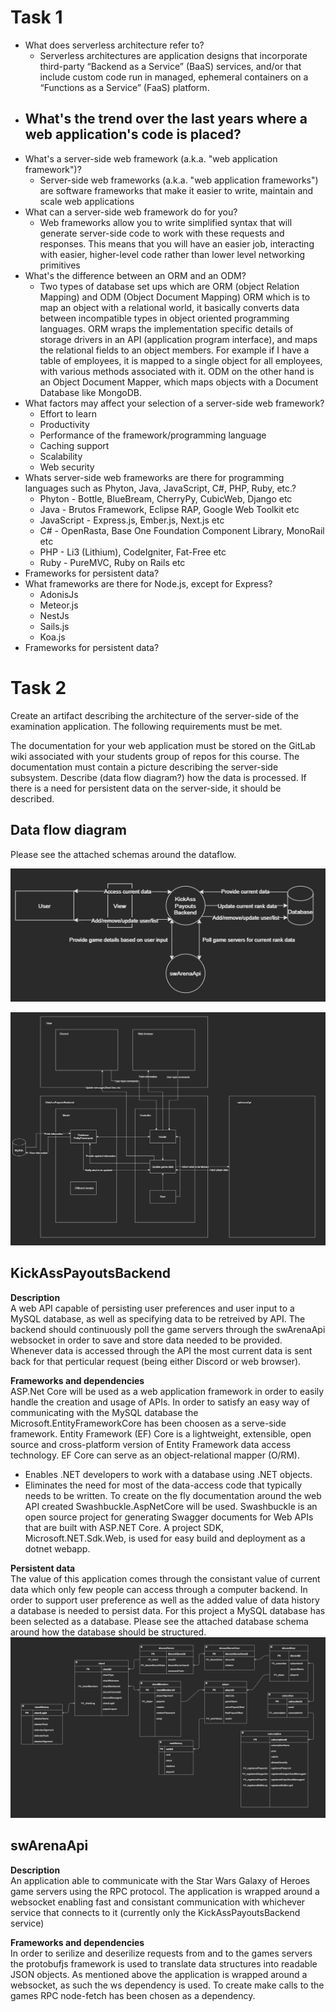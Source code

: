 # Task 1
- What does serverless architecture refer to?
  - Serverless architectures are application designs that incorporate third-party “Backend as a Service” (BaaS) services, and/or that include custom code run in managed, ephemeral containers on a “Functions as a Service” (FaaS) platform.
- What's the trend over the last years where a web application's code is placed?
  -
- What's a server-side web framework (a.k.a. "web application framework")?
  - Server-side web frameworks (a.k.a. "web application frameworks") are software frameworks that make it easier to write, maintain and scale web applications
- What can a server-side web framework do for you?
  - Web frameworks allow you to write simplified syntax that will generate server-side code to work with these requests and responses. This means that you will have an easier job, interacting with easier, higher-level code rather than lower level networking primitives
- What's the difference between an ORM and an ODM?
  - Two types of database set ups which are ORM (object Relation Mapping) and ODM (Object Document Mapping)
    ORM which is to map an object with a relational world, it basically converts data between incompatible types in object oriented programming languages. ORM wraps the implementation specific details of storage drivers in an API (application program interface), and maps the relational fields to an object members. For example if I have a table of employees, it is mapped to a single object for all employees, with various methods associated with it.
    ODM on the other hand is an Object Document Mapper, which maps objects with a Document Database like MongoDB.
- What factors may affect your selection of a server-side web framework?
  - Effort to learn
  - Productivity
  - Performance of the framework/programming language
  - Caching support
  - Scalability
  - Web security
- Whats server-side web frameworks are there for programming languages such as Phyton, Java, JavaScript, C#, PHP, Ruby, etc.?
  - Phyton - Bottle, BlueBream, CherryPy, CubicWeb, Django etc
  - Java - Brutos Framework, Eclipse RAP, Google Web Toolkit etc
  - JavaScript - Express.js, Ember.js, Next.js etc
  - C# - OpenRasta, Base One Foundation Component Library, MonoRail etc
  - PHP - Li3 (Lithium), CodeIgniter, Fat-Free etc
  - Ruby - PureMVC, Ruby on Rails etc
- Frameworks for persistent data?
- What frameworks are there for Node.js, except for Express?
  - AdonisJs
  - Meteor.js
  - NestJs
  - Sails.js
  - Koa.js
- Frameworks for persistent data?




# Task 2
Create an artifact describing the architecture of the server-side of the examination application. The following requirements must be met.

The documentation for your web application must be stored on the GitLab wiki associated with your students group of repos for this course.
The documentation must contain a picture describing the server-side subsystem.
Describe (data flow diagram?) how the data is processed.
If there is a need for persistent data on the server-side, it should be described.

## **Data flow diagram**
Please see the attached schemas around the dataflow.

![High level data flow](HDataflow.PNG "High level data flow")

![Low level data flow](LDataflow.PNG "Low level data flow")

## **KickAssPayoutsBackend**

**Description**
<br/>
A web API capable of persisting user preferences and user input to a MySQL database, as well as specifying data to be retreived by API. The backend should continuously poll the game servers through the swArenaApi websocket in order to save and store data needed to be provided. Whenever data is accessed through the API the most current data is sent back for that perticular request (being either Discord or web browser).

**Frameworks and dependencies**
<br/>
ASP.Net Core will be used as a web application framework in order to easily handle the creation and usage of APIs.
In order to satisfy an easy way of communicating with the MySQL database the Microsoft.EntityFrameworkCore has been choosen as a serve-side framework. Entity Framework (EF) Core is a lightweight, extensible, open source and cross-platform version of Entity Framework data access technology. EF Core can serve as an object-relational mapper (O/RM).
- Enables .NET developers to work with a database using .NET objects.
- Eliminates the need for most of the data-access code that typically needs to be written.
To create on the fly documentation around the web API created Swashbuckle.AspNetCore will be used. Swashbuckle is an open source project for generating Swagger documents for Web APIs that are built with ASP.NET Core.
A project SDK, Microsoft.NET.Sdk.Web, is used for easy build and deployment as a dotnet webapp.

**Persistent data**
<br/>
The value of this application comes through the consistant value of current data which only few people can access through a computer backend. In order to support user preference as well as the added value of data history a database is needed to persist data. For this project a MySQL database has been selected as a database. Please see the attached database schema around how the database should be structured.
![Database schema](Database.PNG "Database schema")

## **swArenaApi**
**Description**
<br/>
An application able to communicate with the Star Wars Galaxy of Heroes game servers using the RPC protocol. The application is wrapped around a websocket enabling fast and consistant communication with whichever service that connects to it (currently only the KickAssPayoutsBackend service)

**Frameworks and dependencies**
<br/>
In order to serilize and deserilize requests from and to the games servers the protobufjs framework is used to translate data structures into readable JSON objects.
As mentioned above the application is wrapped around a websocket, as such the ws dependency is used.
To create make calls to the games RPC node-fetch has been chosen as a dependency.